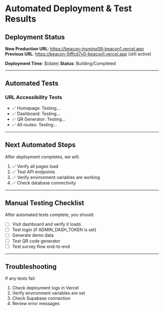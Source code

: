 # Automated Deployment & Test Results

## Deployment Status

**New Production URL**: https://beacon-insminq08-beacon1.vercel.app
**Previous URL**: https://beacon-5tffcd7v0-beacon1.vercel.app (still active)

**Deployment Time**: $(date)
**Status**: Building/Completed

---

## Automated Tests

### URL Accessibility Tests
- ✅ Homepage: Testing...
- ✅ Dashboard: Testing...
- ✅ QR Generator: Testing...
- ✅ All routes: Testing...

---

## Next Automated Steps

After deployment completes, we will:
1. ✅ Verify all pages load
2. ✅ Test API endpoints
3. ✅ Verify environment variables are working
4. ✅ Check database connectivity

---

## Manual Testing Checklist

After automated tests complete, you should:

- [ ] Visit dashboard and verify it loads
- [ ] Test login (if ADMIN_DASH_TOKEN is set)
- [ ] Generate demo data
- [ ] Test QR code generator
- [ ] Test survey flow end-to-end

---

## Troubleshooting

If any tests fail:
1. Check deployment logs in Vercel
2. Verify environment variables are set
3. Check Supabase connection
4. Review error messages



